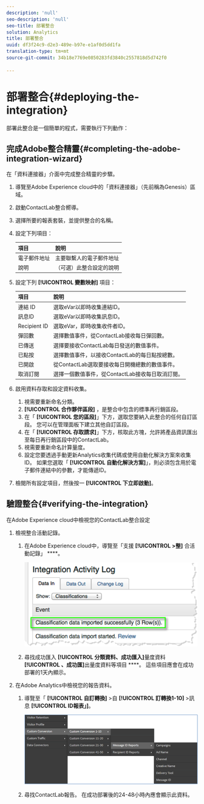 ```yaml
---
description: 'null'
seo-description: 'null'
seo-title: 部署整合
solution: Analytics
title: 部署整合
uuid: df3f24c9-d2e3-489e-b97e-e1af0d5dd1fa
translation-type: tm+mt
source-git-commit: 34b18e7769e0850283fd3840c2557818d5d742f0

---
```



# 部署整合{#deploying-the-integration}

部署此整合是一個簡單的程式，需要執行下列動作：

## 完成Adobe整合精靈{#completing-the-adobe-integration-wizard}

在「資料連接器」介面中完成整合精靈的步驟。

1. 導覽至Adobe Experience cloud中的「資料連接器」（先前稱為Genesis）區域。
1. 啟動ContactLab整合嚮導。
1. 選擇所要的報表套裝，並提供整合的名稱。
1. 設定下列項目：

   | 項目 | 說明 |
   |---|---|
   | 電子郵件地址 | 主要聯繫人的電子郵件地址 |
   | 說明 | （可選）此整合設定的說明 |

1. 設定下列 **[!UICONTROL 變數映射]** 項目：

   | 項目 | 說明 |
   |---|---|
   | 連結 ID | 選取eVar以即時收集連結ID。 |
   | 訊息ID | 選取eVar以即時收集訊息ID。 |
   | Recipient ID | 選取eVar，即時收集收件者ID。 |
   | 彈回數 | 選擇數值事件，從ContactLab接收每日彈回數。 |
   | 已傳送 | 選擇要接收ContactLab每日發送的數值事件。 |
   | 已點按 | 選擇數值事件，以接收ContactLab的每日點按總數。 |
   | 已開啟 | 從ContactLab選取要接收每日開機總數的數值事件。 |
   | 取消訂閱 | 選擇一個數值事件，從ContactLab接收每日取消訂閱。 |

1. 啟用資料存取和設定資料收集。
   1. 視需要重新命名分類。
   1. **[!UICONTROL 合作夥伴區段]** ，是整合中包含的標準再行銷區段。
   1. 在「 **[!UICONTROL 您的區段]**」下方，選取您要納入此整合的任何自訂區段。 您可以在管理面板下建立其他自訂區段。
   1. 在「 **[!UICONTROL 存取請求]**」下方，核取此方塊，允許將產品資訊匯出至每日再行銷區段中的ContactLab。
   1. 視需要重新命名計算量度。
   1. 設定您要透過手動更新Analytics收集代碼或使用自動化解決方案來收集ID。 如果您選取「 **[!UICONTROL 自動化解決方案]**」，則必須包含用於電子郵件連結中的參數，才能傳遞ID。
1. 檢閱所有設定項目，然後按一 **[!UICONTROL 下立即啟動]**。

## 驗證整合{#verifying-the-integration}

在Adobe Experience cloud中檢視您的ContactLab整合設定

1. 檢視整合活動記錄。

   1. 在Adobe Experience cloud中，導覽至「支援 **[!UICONTROL &gt;整]** 合活動記錄」 ****。

      ![](assets/integration_activity_log.png)

   1. 尋找成功匯入 **[!UICONTROL 分類資料、成功匯入]**&#x200B;量度資料 **[!UICONTROL 、成功匯]**&#x200B;出量度資料等項目 ****。 這些項目應會在成功部署的1天內顯示。
1. 在Adobe Analytics中檢視您的報告資料。

   1. 導覽至「 **[!UICONTROL 自訂轉換]** &gt;自 **[!UICONTROL 訂轉換1-10]** &gt;訊息 **[!UICONTROL ID報表」]**。

      ![](assets/reporting.png)

   1. 尋找ContactLab報告。 在成功部署後的24-48小時內應會顯示此資料。